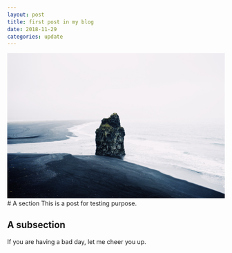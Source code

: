 ```yaml
---
layout: post
title: first post in my blog
date: 2018-11-29
categories: update
---
```


<img src="/images/fulls/first_post.jpg" class="fit image"> 
# A section
This is a post for testing purpose.

## A subsection
If you are having a bad day, let me cheer you up.

